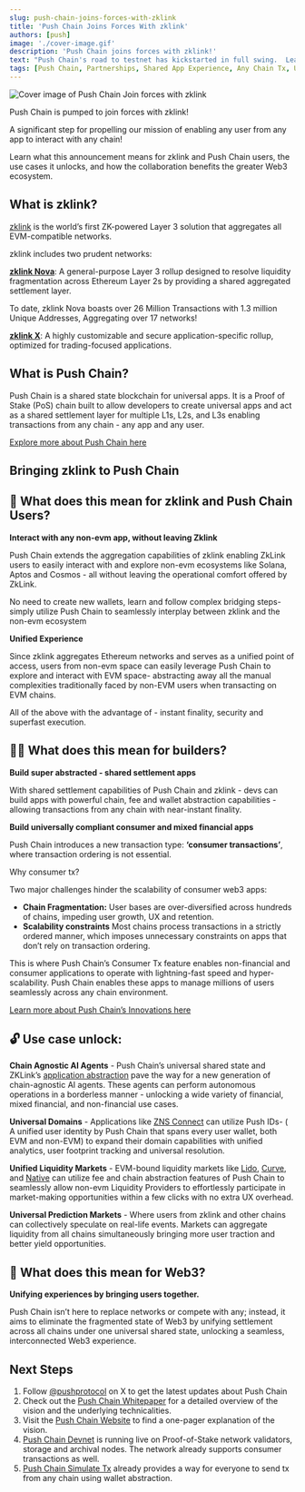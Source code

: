 ```yaml
---
slug: push-chain-joins-forces-with-zklink
title: 'Push Chain Joins Forces With zklink'
authors: [push]
image: './cover-image.gif'
description: 'Push Chain joins forces with zklink!'
text: "Push Chain's road to testnet has kickstarted in full swing.  Learn everything about our collaboration with zklink - what it means for Push and zklink users, the use cases it unlocks and more!"
tags: [Push Chain, Partnerships, Shared App Experience, Any Chain Tx, Universal Smart Contracts, Shared State Blockchain, Consumer Tx, Parallel Validators, Dynamic Sharding]
---
```


![Cover image of Push Chain Join forces with zklink ](./cover-image.gif)

<!--truncate-->

Push Chain is pumped to join forces with zklink!

A significant step for propelling our mission of enabling any user from any app to interact with any chain!

Learn what this announcement means for zklink and Push Chain users, the use cases it unlocks, and how the collaboration benefits the greater Web3 ecosystem.

## What is  zklink?

[zklink](https://zk.link/) is the world’s first ZK-powered Layer 3 solution that aggregates all EVM-compatible networks.

zklink includes two prudent networks:

**[zklink Nova](https://zklink.io/)**: A general-purpose Layer 3 rollup designed to resolve liquidity fragmentation across Ethereum Layer 2s by providing a shared aggregated settlement layer.

To date, zklink Nova boasts over 26 Million Transactions with 1.3 million Unique Addresses, Aggregating over 17 networks!

**[zklink X](https://zk.link/X)**: A highly customizable and secure application-specific rollup, optimized for trading-focused applications.


## What is Push Chain?

Push Chain is a shared state blockchain for universal apps. It is a Proof of Stake (PoS) chain
built to allow developers to create universal apps and act as a shared settlement layer for multiple L1s, L2s, and L3s enabling transactions from any chain - any app and any user.

[Explore more about Push Chain here](https://push.org/chain/)


## Bringing zklink to Push Chain

## 👥 What does this mean for zklink and Push Chain Users?

**Interact with any non-evm app, without leaving Zklink**

Push Chain extends the aggregation capabilities of zklink enabling ZkLink users to easily interact with and explore non-evm ecosystems like Solana, Aptos and Cosmos - all without leaving the operational comfort offered by ZkLink.

No need to create new wallets, learn and follow complex bridging steps- simply utilize Push Chain to seamlessly interplay between zklink and the non-evm ecosystem


**Unified Experience**

Since zklink aggregates Ethereum networks and serves as a unified point of access, users from non-evm space can easily leverage Push Chain to explore and interact with EVM space- abstracting away all the manual complexities traditionally faced by non-EVM users when transacting on EVM chains.

All of the above with the advantage of - instant finality, security and superfast execution.



## 👷‍♂️ What does this mean for builders?

**Build super abstracted - shared settlement apps**

With shared settlement capabilities of Push Chain and zklink - devs can build apps with powerful chain, fee and wallet abstraction capabilities - allowing transactions from any chain with near-instant finality.

**Build universally compliant consumer and mixed financial apps**

Push Chain introduces a new transaction type: **‘consumer transactions’**, where transaction ordering is not essential.

Why consumer tx? 

Two major challenges hinder the scalability of consumer web3 apps:

- **Chain Fragmentation:** User bases are over-diversified across hundreds of chains, impeding user growth, UX and retention.
- **Scalability constraints** Most chains process transactions in a strictly ordered manner, which imposes unnecessary constraints on apps that don’t rely on transaction ordering.

This is where Push Chain’s Consumer Tx feature enables non-financial and consumer applications to operate with lightning-fast speed and hyper-scalability. Push Chain enables these apps to manage millions of users seamlessly across any chain environment.

[Learn more about Push Chain’s Innovations here](https://push.org/blog/innovations-by-push-chain/)




## 🔓 Use case unlock:

**Chain Agnostic AI Agents** - Push Chain’s universal shared state and ZKLink’s [application abstraction](https://blog.zk.link/zklink-research-roadmap-ai-agents-in-application-abstraction-fff297ef4577) pave the way for a new generation of chain-agnostic AI agents. These agents can perform autonomous operations in a borderless manner - unlocking a wide variety of financial, mixed financial, and non-financial use cases.

**Universal Domains** - Applications like [ZNS Connect](https://zns.bio/) can utilize Push IDs- ( A unified user identity by Push Chain that spans every user wallet, both EVM and non-EVM) to expand their domain capabilities with unified analytics, user footprint tracking and universal resolution.

**Unified Liquidity Markets** - EVM-bound liquidity markets like [Lido](https://lido.fi/), [Curve](https://curve.fi/#/ethereum/swap), and [Native](https://native.org/app/credit-pool/) can utilize fee and chain abstraction features of Push Chain to seamlessly allow non-evm Liquidity Providers to effortlessly participate in market-making opportunities within a few clicks with no extra UX overhead.

**Universal Prediction Markets** - Where users from zklink and other chains can collectively speculate on real-life events. Markets can aggregate liquidity from all chains simultaneously bringing more user traction and better yield opportunities.



## **🌌** What does this mean for Web3?

**Unifying experiences by bringing users together.**

Push Chain isn’t here to replace networks or compete with any; instead, it aims to eliminate the fragmented state of Web3 by unifying settlement across all chains under one universal shared state, unlocking a seamless, interconnected Web3 experience.

## Next Steps

1. Follow [@pushprotocol](https://x.com/pushprotocol) on X to get the latest updates about Push Chain
2. Check out the [Push Chain Whitepaper](https://whitepaper.push.org/) for a detailed overview of the vision and the underlying technicalities.
3. Visit the [Push Chain Website](https://push.org/chain) to find a one-pager explanation of the vision.
4. [Push Chain Devnet](https://scan.push.org/?) is running live on Proof-of-Stake network validators, storage and archival nodes. The network already supports consumer transactions as well.
5. [Push Chain Simulate Tx](https://simulate.push.org/) already provides a way for everyone to send tx from any chain using wallet abstraction.
